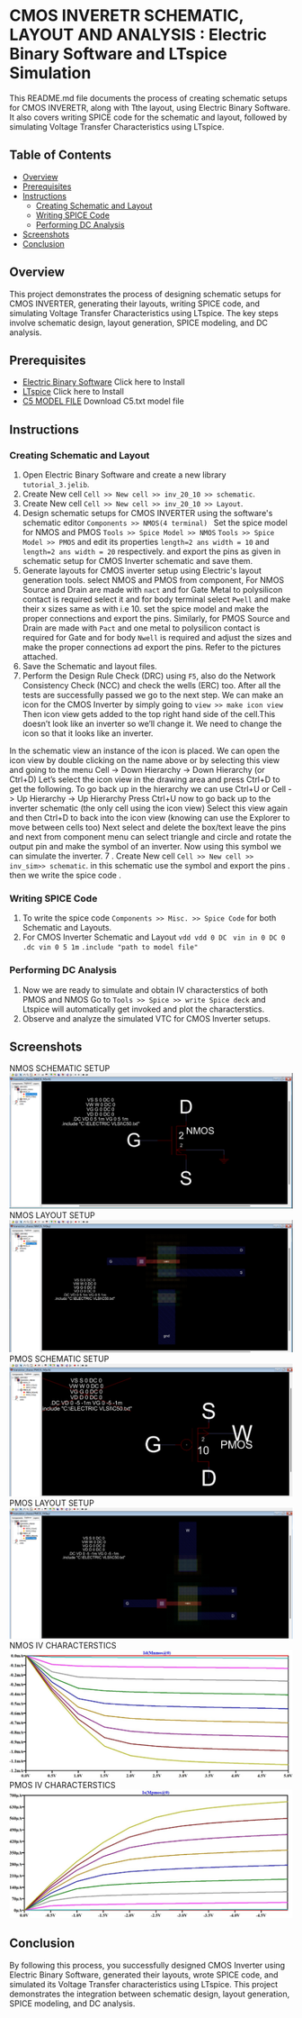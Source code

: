

# CMOS INVERETR SCHEMATIC, LAYOUT AND  ANALYSIS : Electric Binary Software and LTspice Simulation

This README.md file documents the process of creating schematic setups for CMOS INVERETR, along with Tthe layout, using Electric Binary Software. It also covers writing SPICE code for the schematic and layout, followed by simulating Voltage Transfer Characteristics using LTspice.

## Table of Contents
- [Overview](#overview)
- [Prerequisites](#prerequisites)
- [Instructions](#instructions)
  - [Creating Schematic and Layout](#creating-schematic-and-layout)
  - [Writing SPICE Code](#writing-spice-code)
  - [Performing DC Analysis](#performing-dc-analysis)
- [Screenshots](#screenshots)
- [Conclusion](#conclusion)

## Overview
This project demonstrates the process of designing schematic setups for CMOS INVERTER, generating their layouts, writing SPICE code, and simulating  Voltage Transfer Characteristics using LTspice. The key steps involve schematic design, layout generation, SPICE modeling, and DC analysis.

## Prerequisites
- [Electric Binary Software](https://link-to-electric.com) Click here to Install
- [LTspice](https://www.analog.com/en/design-center/design-tools-and-calculators/simulation-tools/lts.html) Click here to Install
- [C5 MODEL FILE](http://cmosedu.com/videos/electric/tutorial2/C5_models.txt) Download C5.txt model file 

## Instructions

### Creating Schematic and Layout
1. Open Electric Binary Software and create a new library `tutorial_3.jelib`.
2. Create New cell `Cell >> New cell >> inv_20_10 >> schematic`.
3. Create New cell `Cell >> New cell >> inv_20_10 >> Layout`.
4. Design schematic setups for CMOS INVERTER using the software's schematic editor `Components >> NMOS(4 terminal) `
    Set the spice model for NMOS and PMOS  `Tools >> Spice Model >> NMOS` `Tools >> Spice Model >> PMOS` and edit its properties `length=2 ans width = 10` and `length=2 ans width = 20` respectively.
    and export the pins as given in schematic setup for CMOS Inverter schematic and save them.
4. Generate layouts for CMOS inverter setup using Electric's layout generation tools.
    select NMOS and PMOS from component, For NMOS Source and Drain are made with `nact` and for Gate Metal to polysilicon contact is required select it and for body terminal select `Pwell` and make their x sizes same as with i.e 10. set the spice model and make the proper connections and export the pins. 
    Similarly, for PMOS Source and Drain are made with `Pact` and one metal to polysilicon contact is required for Gate and for body `Nwell` is required and adjust the sizes and make the proper connections ad export the pins. Refer to the pictures attached.
5. Save the Schematic and layout files.
6. Perform the Design Rule Check (DRC) using `F5`, also do the Network Consistency Check (NCC) and check the wells (ERC) too. 
After all the tests are successfully passed we go to the next step.
We can make an icon for the CMOS Inverter by simply going to `view >> make icon view`
Then icon view gets added to the top right hand side of the cell.This doesn’t look like an inverter so we’ll change it.
We need to change the icon so that it looks like an inverter.

In the schematic view an instance of the icon is placed.
We can open the icon view by double clicking on the name above or
by selecting this view and going to the menu Cell -> Down Hierarchy -> Down Hierarchy (or Ctrl+D)
Let’s select the icon view in the drawing area and press Ctrl+D to get the following.
To go back up in the hierarchy we can use Ctrl+U or Cell -> Up Hierarchy -> Up Hierarchy
Press Ctrl+U now to go back up to the inverter schematic (the only cell using the icon view)
Select this view again and then Ctrl+D to back into the icon view (knowing can use the Explorer to move between cells too)
Next select and delete the box/text leave the pins and next from component menu can select triangle and circle and rotate the output pin and make the symbol of an inverter.
Now using this symbol we can simulate the inverter.
7 . Create New cell `Cell >> New cell >> inv_sim>> schematic`.
in this schematic use the symbol and export the pins .
then we write the spice code .

### Writing SPICE Code
1. To write the spice code `Components >> Misc. >> Spice Code` for both Schematic and Layouts.
2. For CMOS Inverter Schematic and Layout
`vdd vdd 0 DC `
`vin in 0 DC 0`
`.dc vin 0 5 1m`
`.include "path to model file" `

### Performing DC Analysis
1. Now we are ready to simulate and obtain IV characterstics of both PMOS and NMOS
   Go to `Tools >> Spice >> write Spice deck` and Ltspice will automatically get invoked and plot the characterstics.
5. Observe and analyze the simulated VTC for CMOS Inverter setups.

## Screenshots
NMOS SCHEMATIC SETUP 
![NMOS SCHEMATIC SETUP ](https://github.com/afzalamu/eletric-vlsi/blob/main/IV_CHARACTERSTICS_NMOS%26PMOS/images/NMOS_SchematicSetup.png) 
NMOS LAYOUT SETUP
![NMOS LAYOUT SETUP ](https://github.com/afzalamu/eletric-vlsi/blob/main/IV_CHARACTERSTICS_NMOS%26PMOS/images/NMOS_LayoutSetup.png) 
PMOS SCHEMATIC SETUP
![PMOS SCHEMATIC SETUP ](https://github.com/afzalamu/eletric-vlsi/blob/main/IV_CHARACTERSTICS_NMOS%26PMOS/images/PMOS_SchematicSetup.png) 
PMOS LAYOUT SETUP
![PMOS LAYOUT SETUP ](https://github.com/afzalamu/eletric-vlsi/blob/main/IV_CHARACTERSTICS_NMOS%26PMOS/images/PMOS_LayoutSetup.png) 
NMOS IV CHARACTERSTICS
![NMOS IV CHARACTERSTICS](https://github.com/afzalamu/eletric-vlsi/blob/main/IV_CHARACTERSTICS_NMOS%26PMOS/images/NMOS_iD.jpg) 
PMOS IV CHARACTERSTICS
![PMOS IV CHARACTERSTICS](https://github.com/afzalamu/eletric-vlsi/blob/main/IV_CHARACTERSTICS_NMOS%26PMOS/images/PMOS_IS.jpg)

## Conclusion
By following this process, you successfully designed CMOS Inverter using Electric Binary Software, generated their layouts, wrote SPICE code, and simulated  its Voltage Transfer characteristics using LTspice. This project demonstrates the integration between schematic design, layout generation, SPICE modeling, and DC analysis.
